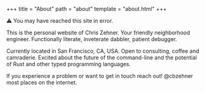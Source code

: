 +++
title = "About"
path = "about"
template = "about.html"
+++

⚠️  You may have reached this site in error.

This is the personal website of Chris Zehner. Your friendly neighborhood engineer. Functionally literate, inveterate dabbler, patient debugger.

Currently located in San Francisco, CA, USA. Open to consulting, coffee and camraderie. Excited about the future of the command-line and the potential of Rust and other typed programming languages.

If you experience a problem or want to get in touch reach out! @cbzehner most places on the internet.
